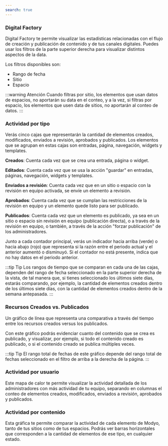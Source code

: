 ```yaml
---
search: true
---
```


### Digital Factory

Digital Factory te permite visualizar las estadísticas relacionadas con el flujo de creación y publicación de contenido y de tus canales digitales. Puedes usar los filtros de la parte superior derecha para visualizar distintos aspectos de la data.

Los filtros disponibles son:

- Rango de fecha
- Sitio
- Espacio

:::warning Atención
Cuando filtras por sitio, los elementos que usan datos de espacios, no aportarán su data en el conteo, y a la vez, si filtras por espacio, los elementos que usen data de sitios, no aportarán al conteo de datos.
:::

### Actividad por tipo

Verás cinco cajas que representarán la cantidad de elementos creados, modificados, enviados a revisión, aprobados y publicados. Los elementos que se agrupan en estas cajas son entradas, página, navegación, widgets y templates.

**Creados**: Cuenta cada vez que se crea una entrada, página o widget.

**Editados**: Cuenta cada vez que se usa la acción "guardar" en entradas, páginas, navegación, widgets y templates.

**Enviados a revisión**: Cuenta cada vez que en un sitio o espacio con la revisión en equipo activada, se envíe un elemento a revisión.

**Aprobados**: Cuenta cada vez que se cumplan las restricciones de la revisión en equipo y un elemento quede listo para ser publicado.

**Publicados**: Cuenta cada vez que un elemento es publicado, ya sea en un sitio o espacio sin revisión en equipo (publicación directa), o a través de la revisión en equipo, o también, a través de la acción "forzar publicación" de los administradores.

Junto a cada contador principal, verás un indicador hacia arriba (verde) o hacia abajo (rojo) que representa si la razón entre el periodo actual y el anterior aumentó o disminuyó. Si el contador no está presente, indica que no hay datos en el periodo anterior.

:::tip Tip
Los rangos de tiempo que se comparan en cada una de las cajas, dependen del rango de fecha seleccionado en la parte superior derecha de la vista, de tal manera que, si tienes seleccionado los últimos siete días, estarás comparando, por ejemplo, la cantidad de elementos creados dentro de los últimos siete días, con la cantidad de elementos creados dentro de la semana antepasada.
:::

### Recursos Creados vs. Publicados

Un gráfico de línea que representa una comparativa a través del tiempo entre los recursos creados versus los publicados.

Con este gráfico podrás evidenciar cuanto del contenido que se crea es publicado, y visualizar, por ejemplo, si todo el contenido creado es publicado, o si el contenido creado se publica múltiples veces.

:::tip Tip
El rango total de fechas de este gráfico depende del rango total de fechas seleccionado en el filtro de arriba a la derecha de la página.
:::

### Actividad por usuario

Este mapa de calor te permite visualizar la actividad detallada de los administradores con más actividad de tu equipo, separando en columnas el conteo de elementos creados, modificados, enviados a revisión, aprobados y publicados.

### Actividad por contenido

Esta gráfica te permite comparar la actividad de cada elemento de Modyo, tanto de tus sitios como de tus espacios. Podrás ver barras horizontales que corresponden a la cantidad de elementos de ese tipo, en cualquier estado.
